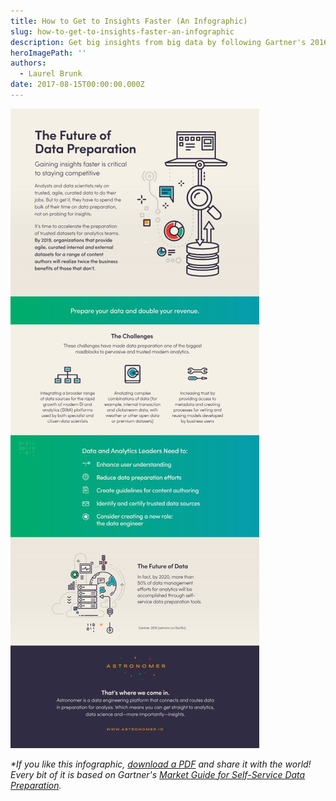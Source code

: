 ```yaml
---
title: How to Get to Insights Faster (An Infographic)
slug: how-to-get-to-insights-faster-an-infographic
description: Get big insights from big data by following Gartner's 2016 Market Guide to Self-Service Data Preparation trends. Here they are as an infographic.
heroImagePath: ''
authors:
  - Laurel Brunk
date: 2017-08-15T00:00:00.000Z
---
```

<!-- markdownlint-disable-file -->
![INFO_FutureOfData_final-2.jpg](../assets/INFO_FutureOfData_final-2.jpg)

_\*If you like this infographic, [download a PDF]() and share it with the world! Every bit of it is based on Gartner's [Market Guide for Self-Service Data Preparation](https://www.gartner.com/doc/3418832/market-guide-selfservice-data-preparation).&nbsp;_

